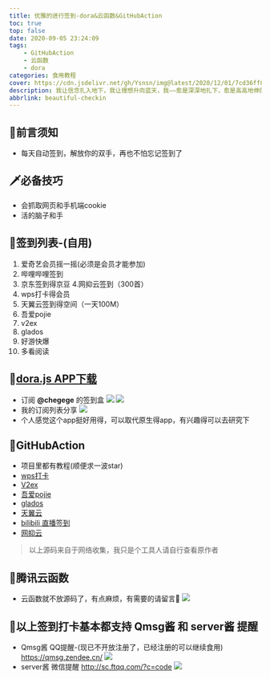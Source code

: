 ```yaml
---
title: 优雅的进行签到-dora&云函数&GitHubAction
toc: true
top: false
date: 2020-09-05 23:24:09
tags: 
    - GitHubAction
    - 云函数
    - dora
categories: 食用教程
cover: https://cdn.jsdelivr.net/gh/Ysnsn/img@latest/2020/12/01/7cd36ff81f01ccef80e9e3b61bbb5f8f.png
description: 我让信念扎入地下，我让理想升向蓝天，我——愈是深深地扎下，愈是高高地伸展，愈是同泥土为伍，愈是有云彩作伴。
abbrlink: beautiful-checkin
---
```


## 🎈前言须知
- 每天自动签到，解放你的双手，再也不怕忘记签到了

## 🗡必备技巧
- 会抓取网页和手机端cookie
- 活的脑子和手

## 📑签到列表-(自用)
1. 爱奇艺会员摇一摇(必须是会员才能参加)
2. 哔哩哔哩签到
3. 京东签到得京豆
4.网抑云签到（300首）
5. wps打卡得会员
6. 天翼云签到得空间（一天100M）
7. 吾爱pojie
8. v2ex
9. glados
10. 好游快爆
11. 多看阅读


## 💊[dora.js APP下载](https://www.coolapk.com/apk/com.linroid.dora)
- 订阅 **@chegege** 的签到盒
![](https://cdn.jsdelivr.net/gh/Ysnsn/img@master/2020/09/05/3b82acaff90c9a7184cb829b5b7e6714.png)
![](https://cdn.jsdelivr.net/gh/Ysnsn/img@master/2020/09/05/cf869c8fc0136ce7c38150a5c900edc1.png)
- 我的订阅列表分享
![](https://cdn.jsdelivr.net/gh/Ysnsn/img@master/2020/09/05/846a2945c8252867b65a428261a7c5a7.png)
- 个人感觉这个app挺好用得，可以取代原生得app，有兴趣得可以去研究下

## 🎯GitHubAction 
- 项目里都有教程(顺便求一波star)
- [wps打卡](https://github.com/Ysnsn/wps-sign) 
- [V2ex](https://github.com/Ysnsn/v2ex-checkin) 
- [吾爱pojie](https://github.com/Ysnsn/52pojie-checkin/actions)
- [glados](https://github.com/Ysnsn/glados-checkin)
- [天翼云](https://github.com/Ysnsn/cloud189-sign)
- [bilibili 直播签到](https://github.com/Ysnsn/bilibili-sign)
- [网抑云](https://github.com/Ysnsn/wangyiyun-action)

> 以上源码来自于网络收集，我只是个工具人请自行查看原作者
## 📌腾讯云函数
- 云函数就不放源码了，有点麻烦，有需要的请留言🔑
![](https://cdn.jsdelivr.net/gh/Ysnsn/img@master/2020/09/05/134058ab0beb7a8dd7da554b50ba3147.png)

## 🍧以上签到打卡基本都支持 **Qmsg酱** 和 **server酱** 提醒
- Qmsg酱 QQ提醒-(现已不开放注册了，已经注册的可以继续食用)  https://qmsg.zendee.cn/
![](https://cdn.jsdelivr.net/gh/Ysnsn/img@master/2020/09/06/cfdfd1f4cc2fff0a7c791d09b0c5cce6.png)
- server酱 微信提醒  http://sc.ftqq.com/?c=code
![](https://cdn.jsdelivr.net/gh/Ysnsn/img@master/2020/09/06/8b7bbe2c552f25ec130fc6334dd3846a.png)